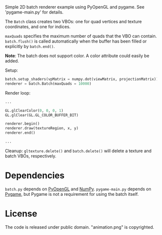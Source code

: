 Simple 2D batch renderer example using PyOpenGL and pygame. See 'pygame-main.py' for details.

The `Batch` class creates two VBOs: one for quad vertices and texture coordinates, and one for indices.

`maxQuads` specifies the maximum number of quads that the VBO can contain. `batch.flush()` is called automatically when the buffer has been filled or explicitly by `batch.end()`.

**Note**: The batch does not support color. A color attribute could easily be added.

Setup:

```python
batch.setup_shaders(vpMatrix = numpy.dot(viewMatrix, projectionMatrix))
renderer = batch.Batch(maxQuads = 10000)
```

Render loop:

```python
...

GL.glClearColor(0, 0, 0, 1)
GL.glClear(GL.GL_COLOR_BUFFER_BIT)

renderer.begin()
renderer.draw(textureRegion, x, y)
renderer.end()

...
```

Cleanup: `gltexture.delete()` and `batch.delete()` will delete a texture and batch VBOs, respectively.

# Dependencies

`batch.py` depends on [PyOpenGL](http://pyopengl.sourceforge.net/) and [NumPy](http://www.numpy.org/). `pygame-main.py` depends on [Pygame](https://www.pygame.org/), but Pygame is not a requirement for using the batch itself.

# License

The code is released under public domain. "animation.png" is copyrighted.
